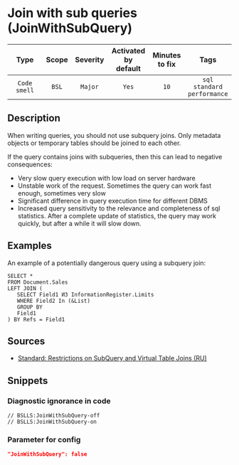 # Join with sub queries (JoinWithSubQuery)

 |     Type     | Scope | Severity | Activated<br>by default | Minutes<br>to fix |                       Tags                       |
 |:------------:|:-----:|:--------:|:-----------------------------:|:-----------------------:|:------------------------------------------------:|
 | `Code smell` | `BSL` | `Major`  |             `Yes`             |          `10`           | `sql`<br>`standard`<br>`performance` | 

<!-- Блоки выше заполняются автоматически, не трогать -->
## Description
<!-- Описание диагностики заполняется вручную. Необходимо понятным языком описать смысл и схему работу -->

When writing queries, you should not use subquery joins. Only metadata objects or temporary tables should be joined to each other.

If the query contains joins with subqueries, then this can lead to negative consequences:
- Very slow query execution with low load on server hardware
- Unstable work of the request. Sometimes the query can work fast enough, sometimes very slow
- Significant difference in query execution time for different DBMS
- Increased query sensitivity to the relevance and completeness of sql statistics. After a complete update of statistics, the query may work quickly, but after a while it will slow down.

## Examples
<!-- В данном разделе приводятся примеры, на которые диагностика срабатывает, а также можно привести пример, как можно исправить ситуацию -->

An example of a potentially dangerous query using a subquery join:

```bsl
SELECT *
FROM Document.Sales
LEFT JOIN (
   SELECT Field1 ИЗ InformationRegister.Limits
   WHERE Field2 In (&List)
   GROUP BY
   Field1
) BY Refs = Field1
```

## Sources
<!-- Необходимо указывать ссылки на все источники, из которых почерпнута информация для создания диагностики -->
<!-- Примеры источников

* Источник: [Стандарт: Тексты модулей](https://its.1c.ru/db/v8std#content:456:hdoc)
* Полезная информация: [Отказ от использования модальных окон](https://its.1c.ru/db/metod8dev#content:5272:hdoc)
* Источник: [Cognitive complexity, ver. 1.4](https://www.sonarsource.com/docs/CognitiveComplexity.pdf) -->

* [Standard: Restrictions on SubQuery and Virtual Table Joins (RU)](https://its.1c.ru/db/v8std#content:655:hdoc)

## Snippets

<!-- Блоки ниже заполняются автоматически, не трогать -->
### Diagnostic ignorance in code

```bsl
// BSLLS:JoinWithSubQuery-off
// BSLLS:JoinWithSubQuery-on
```

### Parameter for config

```json
"JoinWithSubQuery": false
```
